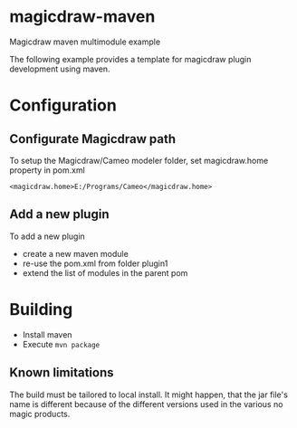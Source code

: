 # magicdraw-maven
Magicdraw maven multimodule example

The following example provides a template for magicdraw plugin development using maven.

# Configuration

## Configurate Magicdraw path

To setup the Magicdraw/Cameo modeler folder, set magicdraw.home property in pom.xml

`<magicdraw.home>E:/Programs/Cameo</magicdraw.home>`

## Add a new plugin

To add a new plugin 
  - create a new maven module
  - re-use the pom.xml from folder plugin1
  - extend the list of modules in the parent pom  

# Building

 - Install maven
 - Execute `mvn package`

## Known limitations

The build must be tailored to local install. It might happen, that the jar file's name is different because
of the different versions used in the various no magic products.
